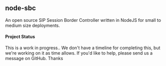 ## node-sbc
An open source SIP Session Border Controller written in NodeJS for small to medium size deployments.

#### Project Status
This is a work in progress..  We don't have a timeline for completing this, but we're working on it as time allows.  If you'd like to help, please send us a message on GitHub.  Thanks


